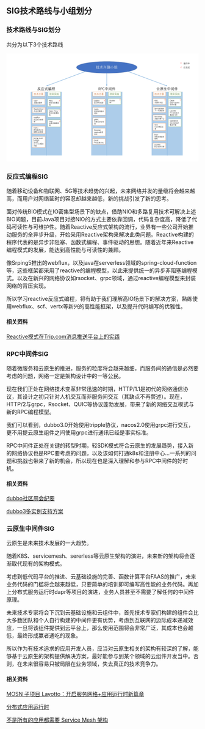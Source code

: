 ## SIG技术路线与小组划分

### 技术路线与SIG划分

共分为以下3个技术路线

![技术路线](./doc/技术路线/SIG划分.PNG)

### 反应式编程SIG

随着移动设备和物联网、5G等技术趋势的兴起，未来网络并发的量级将会越来越高，而用户对网络延时的容忍却越来越低，新的挑战引发了新的思考。

面对传统BIO模式在IO密集型场景下的缺点，借助NIO和多路复用技术可解决上述BIO问题，目前Java项目对接NIO的方式主要依靠回调，代码复杂度高，降低了代码可读性与可维护性。随着Reactive反应式架构的流行，业界有一些公司开始推动服务的全异步升级，开始采用Reactive架构来解决此类问题。Reactive构建的程序代表的是异步非阻塞、函数式编程、事件驱动的思想。随着近年来Reactive编程模式的发展，能达到高性能与可读性的兼顾。

像Srping5推出的webflux，以及java在serverless领域的spring-cloud-function等，这些框架都采用了reactive的编程模型，以此来提供统一的异步非阻塞编程模式。以及在新兴的网络协议如rsocket、grpc领域，通过reactive编程模型来封装网络的背压实现。

所以学习reactive反应式编程，将有助于我们理解高IO场景下的解决方案，熟练使用webflux、scf、vertx等新兴的高性能框架，以及提升代码编写的优雅性。

#### 相关资料

[Reactive模式在Trip.com消息推送平台上的实践](https://mp.weixin.qq.com/s/gQYZGQVwqWF3LOH51JAOwg)

### RPC中间件SIG

随着微服务和云原生的推进，服务的粒度将会越来越细，而服务间的通信是必然要考虑的问题，网络一定是架构设计中的一等公民。

现在我们正处在网络技术变革非常迅速的时期，HTTP/1.1是初代的网络通信协议，其设计之初只针对人机交互而非服务间交互（其缺点不再赘述）。现在，HTTP/2与grpc，Rsocket、QUIC等协议蓬勃发展，带来了新的网络交互模式与新的RPC编程模型。

我们可以看到，dubbo3.0开始使用tripple协议，nacos2.0使用grpc进行交互，更不用提云原生组件之间使用grpc进行通讯已经是事实标准。

RPC中间件正处在关键的转型时期，轻SDK模式符合云原生的发展趋势，接入新的网络协议也是RPC要考虑的问题，以及该如何打通k8s和注册中心...一系列的问题和挑战也带来了新的机会，所以现在也是深入理解和参与RPC中间件的好时机。

#### 相关资料

[dubbo社区周会纪要](https://www.yuque.com/apache-dubbo/java-minutes/ua5g7f)

[dubbo3多实例支持方案](https://www.yuque.com/apache-dubbo/dubbo3/wz70lz)

### 云原生中间件SIG

云原生是未来技术发展的一大趋势。

随着K8S、servicemesh、sererless等云原生架构的演进，未来新的架构将会逐渐取代现有的架构模式。

考虑到低代码平台的推进、云基础设施的完善、函数计算平台FAAS的推广，未来业务代码的门槛将会越来越低，只要简单的培训即可编写高性能的业务代码。再加上分布式服务运行时dapr等项目的演进，业务人员甚至不需要了解任何的中间件原理。

未来技术专家将会下沉到云基础设施和云组件中，首先技术专家们构建的组件会比大多数团队和个人自行构建的中间件更有优势，考虑到互联网的边际成本递减效应，一旦将该组件提供到云平台上，那么使用范围将会非常广泛，其成本也会越低，最终形成赢者通吃的现象。

所以作为有技术追求的应用开发人员，应当对云原生相关的架构有较深的了解，能够基于云原生的架构提供解决方案，最好能参与到某个领域的云组件开发当中。否则，在未来很容易只被局限在业务领域，失去真正的技术竞争力。

#### 相关资料

[MOSN 子项目 Layotto：开启服务网格+应用运行时新篇章](http://mosn.io/layotto/#/zh/blog/mosn-subproject-layotto-opening-a-new-chapter-in-service-grid-application-runtime/index)

[分布式应用运行时](https://docs.dapr.io/zh-hans/)

[不是所有的应用都需要 Service Mesh 架构
](https://www.infoq.cn/article/ex3rr5jCByXOCX7mwJbu)